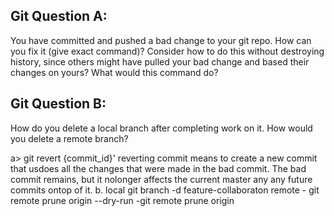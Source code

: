 ## Git Question A:

You have committed and pushed a bad change to your git repo.  How can you fix it (give exact command)?
Consider how to do this without destroying history, since others might have pulled your bad change and based their changes on yours?  What would this command do?

## Git Question B:

How do you delete a local branch after completing work on it.  How would you delete a remote branch?

a> git revert {commit_id}'    reverting  commit means to create a new commit that usdoes all the changes that were made in the bad commit. 
The bad commit remains, but it nolonger affects the current master any any future commits ontop of it.
b. local  git branch -d feature-collaboraton
remote
    - git remote prune origin --dry-run
    -git remote prune origin 